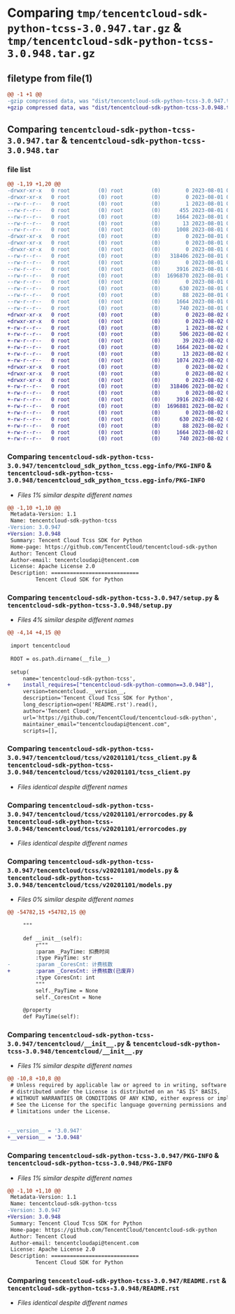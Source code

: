 # Comparing `tmp/tencentcloud-sdk-python-tcss-3.0.947.tar.gz` & `tmp/tencentcloud-sdk-python-tcss-3.0.948.tar.gz`

## filetype from file(1)

```diff
@@ -1 +1 @@
-gzip compressed data, was "dist/tencentcloud-sdk-python-tcss-3.0.947.tar", last modified: Tue Aug  1 00:57:07 2023, max compression
+gzip compressed data, was "dist/tencentcloud-sdk-python-tcss-3.0.948.tar", last modified: Wed Aug  2 00:38:31 2023, max compression
```

## Comparing `tencentcloud-sdk-python-tcss-3.0.947.tar` & `tencentcloud-sdk-python-tcss-3.0.948.tar`

### file list

```diff
@@ -1,19 +1,20 @@
-drwxr-xr-x   0 root         (0) root         (0)        0 2023-08-01 00:57:07.000000 tencentcloud-sdk-python-tcss-3.0.947/
-drwxr-xr-x   0 root         (0) root         (0)        0 2023-08-01 00:57:07.000000 tencentcloud-sdk-python-tcss-3.0.947/tencentcloud_sdk_python_tcss.egg-info/
--rw-r--r--   0 root         (0) root         (0)        1 2023-08-01 00:57:07.000000 tencentcloud-sdk-python-tcss-3.0.947/tencentcloud_sdk_python_tcss.egg-info/dependency_links.txt
--rw-r--r--   0 root         (0) root         (0)      455 2023-08-01 00:57:07.000000 tencentcloud-sdk-python-tcss-3.0.947/tencentcloud_sdk_python_tcss.egg-info/SOURCES.txt
--rw-r--r--   0 root         (0) root         (0)     1664 2023-08-01 00:57:07.000000 tencentcloud-sdk-python-tcss-3.0.947/tencentcloud_sdk_python_tcss.egg-info/PKG-INFO
--rw-r--r--   0 root         (0) root         (0)       13 2023-08-01 00:57:07.000000 tencentcloud-sdk-python-tcss-3.0.947/tencentcloud_sdk_python_tcss.egg-info/top_level.txt
--rw-r--r--   0 root         (0) root         (0)     1008 2023-08-01 00:57:06.000000 tencentcloud-sdk-python-tcss-3.0.947/setup.py
-drwxr-xr-x   0 root         (0) root         (0)        0 2023-08-01 00:57:07.000000 tencentcloud-sdk-python-tcss-3.0.947/tencentcloud/
-drwxr-xr-x   0 root         (0) root         (0)        0 2023-08-01 00:57:07.000000 tencentcloud-sdk-python-tcss-3.0.947/tencentcloud/tcss/
-drwxr-xr-x   0 root         (0) root         (0)        0 2023-08-01 00:57:07.000000 tencentcloud-sdk-python-tcss-3.0.947/tencentcloud/tcss/v20201101/
--rw-r--r--   0 root         (0) root         (0)   318406 2023-08-01 00:57:06.000000 tencentcloud-sdk-python-tcss-3.0.947/tencentcloud/tcss/v20201101/tcss_client.py
--rw-r--r--   0 root         (0) root         (0)        0 2023-08-01 00:57:06.000000 tencentcloud-sdk-python-tcss-3.0.947/tencentcloud/tcss/v20201101/__init__.py
--rw-r--r--   0 root         (0) root         (0)     3916 2023-08-01 00:57:06.000000 tencentcloud-sdk-python-tcss-3.0.947/tencentcloud/tcss/v20201101/errorcodes.py
--rw-r--r--   0 root         (0) root         (0)  1696870 2023-08-01 00:57:07.000000 tencentcloud-sdk-python-tcss-3.0.947/tencentcloud/tcss/v20201101/models.py
--rw-r--r--   0 root         (0) root         (0)        0 2023-08-01 00:57:07.000000 tencentcloud-sdk-python-tcss-3.0.947/tencentcloud/tcss/__init__.py
--rw-r--r--   0 root         (0) root         (0)      630 2023-08-01 00:57:06.000000 tencentcloud-sdk-python-tcss-3.0.947/tencentcloud/__init__.py
--rw-r--r--   0 root         (0) root         (0)       88 2023-08-01 00:57:07.000000 tencentcloud-sdk-python-tcss-3.0.947/setup.cfg
--rw-r--r--   0 root         (0) root         (0)     1664 2023-08-01 00:57:07.000000 tencentcloud-sdk-python-tcss-3.0.947/PKG-INFO
--rw-r--r--   0 root         (0) root         (0)      740 2023-08-01 00:57:06.000000 tencentcloud-sdk-python-tcss-3.0.947/README.rst
+drwxr-xr-x   0 root         (0) root         (0)        0 2023-08-02 00:38:31.000000 tencentcloud-sdk-python-tcss-3.0.948/
+drwxr-xr-x   0 root         (0) root         (0)        0 2023-08-02 00:38:31.000000 tencentcloud-sdk-python-tcss-3.0.948/tencentcloud_sdk_python_tcss.egg-info/
+-rw-r--r--   0 root         (0) root         (0)        1 2023-08-02 00:38:31.000000 tencentcloud-sdk-python-tcss-3.0.948/tencentcloud_sdk_python_tcss.egg-info/dependency_links.txt
+-rw-r--r--   0 root         (0) root         (0)      506 2023-08-02 00:38:31.000000 tencentcloud-sdk-python-tcss-3.0.948/tencentcloud_sdk_python_tcss.egg-info/SOURCES.txt
+-rw-r--r--   0 root         (0) root         (0)       39 2023-08-02 00:38:31.000000 tencentcloud-sdk-python-tcss-3.0.948/tencentcloud_sdk_python_tcss.egg-info/requires.txt
+-rw-r--r--   0 root         (0) root         (0)     1664 2023-08-02 00:38:31.000000 tencentcloud-sdk-python-tcss-3.0.948/tencentcloud_sdk_python_tcss.egg-info/PKG-INFO
+-rw-r--r--   0 root         (0) root         (0)       13 2023-08-02 00:38:31.000000 tencentcloud-sdk-python-tcss-3.0.948/tencentcloud_sdk_python_tcss.egg-info/top_level.txt
+-rw-r--r--   0 root         (0) root         (0)     1074 2023-08-02 00:38:31.000000 tencentcloud-sdk-python-tcss-3.0.948/setup.py
+drwxr-xr-x   0 root         (0) root         (0)        0 2023-08-02 00:38:31.000000 tencentcloud-sdk-python-tcss-3.0.948/tencentcloud/
+drwxr-xr-x   0 root         (0) root         (0)        0 2023-08-02 00:38:31.000000 tencentcloud-sdk-python-tcss-3.0.948/tencentcloud/tcss/
+drwxr-xr-x   0 root         (0) root         (0)        0 2023-08-02 00:38:31.000000 tencentcloud-sdk-python-tcss-3.0.948/tencentcloud/tcss/v20201101/
+-rw-r--r--   0 root         (0) root         (0)   318406 2023-08-02 00:38:31.000000 tencentcloud-sdk-python-tcss-3.0.948/tencentcloud/tcss/v20201101/tcss_client.py
+-rw-r--r--   0 root         (0) root         (0)        0 2023-08-02 00:38:31.000000 tencentcloud-sdk-python-tcss-3.0.948/tencentcloud/tcss/v20201101/__init__.py
+-rw-r--r--   0 root         (0) root         (0)     3916 2023-08-02 00:38:31.000000 tencentcloud-sdk-python-tcss-3.0.948/tencentcloud/tcss/v20201101/errorcodes.py
+-rw-r--r--   0 root         (0) root         (0)  1696881 2023-08-02 00:38:31.000000 tencentcloud-sdk-python-tcss-3.0.948/tencentcloud/tcss/v20201101/models.py
+-rw-r--r--   0 root         (0) root         (0)        0 2023-08-02 00:38:31.000000 tencentcloud-sdk-python-tcss-3.0.948/tencentcloud/tcss/__init__.py
+-rw-r--r--   0 root         (0) root         (0)      630 2023-08-02 00:38:31.000000 tencentcloud-sdk-python-tcss-3.0.948/tencentcloud/__init__.py
+-rw-r--r--   0 root         (0) root         (0)       88 2023-08-02 00:38:31.000000 tencentcloud-sdk-python-tcss-3.0.948/setup.cfg
+-rw-r--r--   0 root         (0) root         (0)     1664 2023-08-02 00:38:31.000000 tencentcloud-sdk-python-tcss-3.0.948/PKG-INFO
+-rw-r--r--   0 root         (0) root         (0)      740 2023-08-02 00:38:31.000000 tencentcloud-sdk-python-tcss-3.0.948/README.rst
```

### Comparing `tencentcloud-sdk-python-tcss-3.0.947/tencentcloud_sdk_python_tcss.egg-info/PKG-INFO` & `tencentcloud-sdk-python-tcss-3.0.948/tencentcloud_sdk_python_tcss.egg-info/PKG-INFO`

 * *Files 1% similar despite different names*

```diff
@@ -1,10 +1,10 @@
 Metadata-Version: 1.1
 Name: tencentcloud-sdk-python-tcss
-Version: 3.0.947
+Version: 3.0.948
 Summary: Tencent Cloud Tcss SDK for Python
 Home-page: https://github.com/TencentCloud/tencentcloud-sdk-python
 Author: Tencent Cloud
 Author-email: tencentcloudapi@tencent.com
 License: Apache License 2.0
 Description: ============================
         Tencent Cloud SDK for Python
```

### Comparing `tencentcloud-sdk-python-tcss-3.0.947/setup.py` & `tencentcloud-sdk-python-tcss-3.0.948/setup.py`

 * *Files 4% similar despite different names*

```diff
@@ -4,14 +4,15 @@
 
 import tencentcloud
 
 ROOT = os.path.dirname(__file__)
 
 setup(
     name='tencentcloud-sdk-python-tcss',
+    install_requires=["tencentcloud-sdk-python-common==3.0.948"],
     version=tencentcloud.__version__,
     description='Tencent Cloud Tcss SDK for Python',
     long_description=open('README.rst').read(),
     author='Tencent Cloud',
     url='https://github.com/TencentCloud/tencentcloud-sdk-python',
     maintainer_email="tencentcloudapi@tencent.com",
     scripts=[],
```

### Comparing `tencentcloud-sdk-python-tcss-3.0.947/tencentcloud/tcss/v20201101/tcss_client.py` & `tencentcloud-sdk-python-tcss-3.0.948/tencentcloud/tcss/v20201101/tcss_client.py`

 * *Files identical despite different names*

### Comparing `tencentcloud-sdk-python-tcss-3.0.947/tencentcloud/tcss/v20201101/errorcodes.py` & `tencentcloud-sdk-python-tcss-3.0.948/tencentcloud/tcss/v20201101/errorcodes.py`

 * *Files identical despite different names*

### Comparing `tencentcloud-sdk-python-tcss-3.0.947/tencentcloud/tcss/v20201101/models.py` & `tencentcloud-sdk-python-tcss-3.0.948/tencentcloud/tcss/v20201101/models.py`

 * *Files 0% similar despite different names*

```diff
@@ -54782,15 +54782,15 @@
 
     """
 
     def __init__(self):
         r"""
         :param _PayTime: 扣费时间
         :type PayTime: str
-        :param _CoresCnt: 计费核数
+        :param _CoresCnt: 计费核数(已废弃)
         :type CoresCnt: int
         """
         self._PayTime = None
         self._CoresCnt = None
 
     @property
     def PayTime(self):
```

### Comparing `tencentcloud-sdk-python-tcss-3.0.947/tencentcloud/__init__.py` & `tencentcloud-sdk-python-tcss-3.0.948/tencentcloud/__init__.py`

 * *Files 1% similar despite different names*

```diff
@@ -10,8 +10,8 @@
 # Unless required by applicable law or agreed to in writing, software
 # distributed under the License is distributed on an "AS IS" BASIS,
 # WITHOUT WARRANTIES OR CONDITIONS OF ANY KIND, either express or implied.
 # See the License for the specific language governing permissions and
 # limitations under the License.
 
 
-__version__ = '3.0.947'
+__version__ = '3.0.948'
```

### Comparing `tencentcloud-sdk-python-tcss-3.0.947/PKG-INFO` & `tencentcloud-sdk-python-tcss-3.0.948/PKG-INFO`

 * *Files 1% similar despite different names*

```diff
@@ -1,10 +1,10 @@
 Metadata-Version: 1.1
 Name: tencentcloud-sdk-python-tcss
-Version: 3.0.947
+Version: 3.0.948
 Summary: Tencent Cloud Tcss SDK for Python
 Home-page: https://github.com/TencentCloud/tencentcloud-sdk-python
 Author: Tencent Cloud
 Author-email: tencentcloudapi@tencent.com
 License: Apache License 2.0
 Description: ============================
         Tencent Cloud SDK for Python
```

### Comparing `tencentcloud-sdk-python-tcss-3.0.947/README.rst` & `tencentcloud-sdk-python-tcss-3.0.948/README.rst`

 * *Files identical despite different names*

